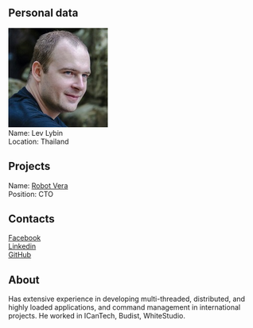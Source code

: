 ## Personal data
![lev lybin photo](photo/lev_lybin.jpg)  
Name:   Lev Lybin  
Location: Thailand  
## Projects 
Name: [Robot Vera](../projects/robot_vera.md)  
Position: CTO   
## Contacts      
[Facebook](https://www.facebook.com/lev.lybin)  
[Linkedin](https://www.linkedin.com/in/lev-lybin/)  
[GitHub](https://github.com/llybin)
## About
Has extensive experience in developing multi-threaded, distributed, and highly loaded applications, and command management in international projects. He worked in ICanTech, Budist, WhiteStudio.
